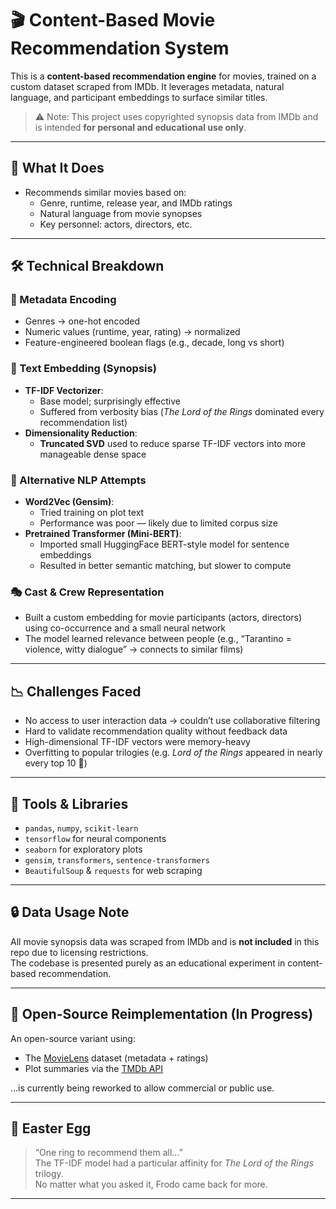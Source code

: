 # 🎬 Content-Based Movie Recommendation System

This is a **content-based recommendation engine** for movies, trained on a custom dataset scraped from IMDb. It leverages metadata, natural language, and participant embeddings to surface similar titles.

> ⚠️ Note: This project uses copyrighted synopsis data from IMDb and is intended **for personal and educational use only**.

---

## 🧠 What It Does

- Recommends similar movies based on:
  - Genre, runtime, release year, and IMDb ratings
  - Natural language from movie synopses
  - Key personnel: actors, directors, etc.

---

## 🛠 Technical Breakdown

### 🎲 Metadata Encoding
- Genres → one-hot encoded
- Numeric values (runtime, year, rating) → normalized
- Feature-engineered boolean flags (e.g., decade, long vs short)

### 📝 Text Embedding (Synopsis)
- **TF-IDF Vectorizer**:
  - Base model; surprisingly effective
  - Suffered from verbosity bias (*The Lord of the Rings* dominated every recommendation list)
- **Dimensionality Reduction**:
  - **Truncated SVD** used to reduce sparse TF-IDF vectors into more manageable dense space

### 🤖 Alternative NLP Attempts
- **Word2Vec (Gensim)**:
  - Tried training on plot text
  - Performance was poor — likely due to limited corpus size
- **Pretrained Transformer (Mini-BERT)**:
  - Imported small HuggingFace BERT-style model for sentence embeddings
  - Resulted in better semantic matching, but slower to compute

### 🎭 Cast & Crew Representation
- Built a custom embedding for movie participants (actors, directors) using co-occurrence and a small neural network
- The model learned relevance between people (e.g., “Tarantino = violence, witty dialogue” → connects to similar films)

---

## 📉 Challenges Faced

- No access to user interaction data → couldn’t use collaborative filtering
- Hard to validate recommendation quality without feedback data
- High-dimensional TF-IDF vectors were memory-heavy
- Overfitting to popular trilogies (e.g. *Lord of the Rings* appeared in nearly every top 10 🤦)

---

## 🧪 Tools & Libraries

- `pandas`, `numpy`, `scikit-learn`
- `tensorflow` for neural components
- `seaborn` for exploratory plots
- `gensim`, `transformers`, `sentence-transformers`
- `BeautifulSoup` & `requests` for web scraping

---

## 🔒 Data Usage Note

All movie synopsis data was scraped from IMDb and is **not included** in this repo due to licensing restrictions.  
The codebase is presented purely as an educational experiment in content-based recommendation.

---

## 🔄 Open-Source Reimplementation (In Progress)

An open-source variant using:
- The [MovieLens](https://grouplens.org/datasets/movielens/) dataset (metadata + ratings)
- Plot summaries via the [TMDb API](https://www.themoviedb.org/documentation/api)

...is currently being reworked to allow commercial or public use.

---

## 🧙 Easter Egg

> “One ring to recommend them all...”  
The TF-IDF model had a particular affinity for *The Lord of the Rings* trilogy.  
No matter what you asked it, Frodo came back for more.

---

